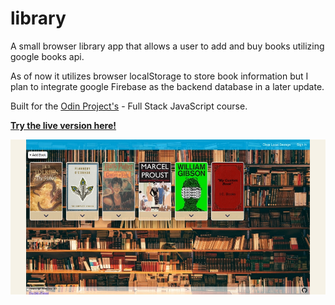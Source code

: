 # library
A small browser library app that allows a user to add and buy books utilizing google books api.  
   
As of now it utilizes browser localStorage to store book information but I plan to integrate google Firebase as the backend database in a later update.  
     
Built for the [Odin Project's](https://www.theodinproject.com/lessons/library) - Full Stack JavaScript course.  
  
**[Try the live version here!](https://wingedthing.github.io/library/)**

![preview img](/images/preview.jpg)

